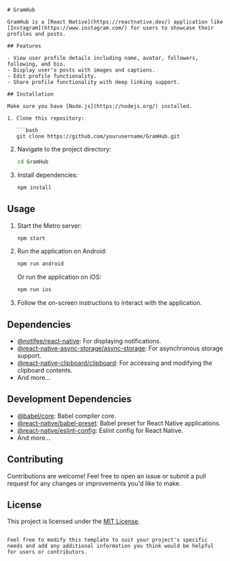 ```
# GramHub

GramHub is a [React Native](https://reactnative.dev/) application like [Instagram](https://www.instagram.com/) for users to showcase their profiles and posts.

## Features

- View user profile details including name, avatar, followers, following, and bio.
- Display user's posts with images and captions.
- Edit profile functionality.
- Share profile functionality with deep linking support.

## Installation

Make sure you have [Node.js](https://nodejs.org/) installed.

1. Clone this repository:

   ```bash
   git clone https://github.com/yourusername/GramHub.git
   ```

2. Navigate to the project directory:

   ```bash
   cd GramHub
   ```

3. Install dependencies:

   ```bash
   npm install
   ```

## Usage

1. Start the Metro server:

   ```bash
   npm start
   ```

2. Run the application on Android:

   ```bash
   npm run android
   ```

   Or run the application on iOS:

   ```bash
   npm run ios
   ```

3. Follow the on-screen instructions to interact with the application.

## Dependencies

- [@notifee/react-native](https://www.npmjs.com/package/@notifee/react-native): For displaying notifications.
- [@react-native-async-storage/async-storage](https://www.npmjs.com/package/@react-native-async-storage/async-storage): For asynchronous storage support.
- [@react-native-clipboard/clipboard](https://www.npmjs.com/package/@react-native-clipboard/clipboard): For accessing and modifying the clipboard contents.
- And more...

## Development Dependencies

- [@babel/core](https://www.npmjs.com/package/@babel/core): Babel compiler core.
- [@react-native/babel-preset](https://www.npmjs.com/package/@react-native/babel-preset): Babel preset for React Native applications.
- [@react-native/eslint-config](https://www.npmjs.com/package/@react-native/eslint-config): Eslint config for React Native.
- And more...

## Contributing

Contributions are welcome! Feel free to open an issue or submit a pull request for any changes or improvements you'd like to make.

## License

This project is licensed under the [MIT License](LICENSE).
```

Feel free to modify this template to suit your project's specific needs and add any additional information you think would be helpful for users or contributors.